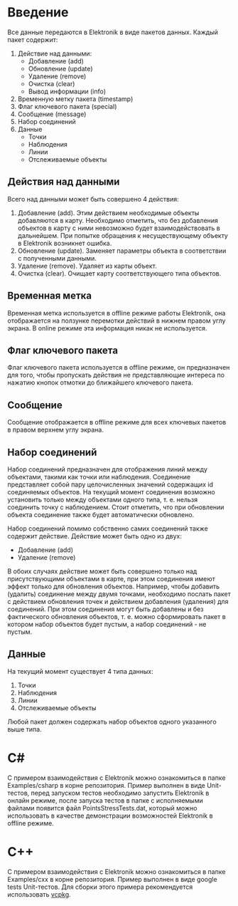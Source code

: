 ﻿
# Введение

Все данные передаются в Elektronik в виде пакетов данных. Каждый пакет содержит:
1. Действие над данными:
    * Добавление (add)
    * Обновление (update)
    * Удаление (remove)
    * Очистка (clear)
    * Вывод информации (info)
2. Временную метку пакета (timestamp)
3. Флаг ключевого пакета (special)
4. Сообщение (message)
5. Набор соединений
6. Данные
    * Точки
    * Наблюдения
    * Линии
    * Отслеживаемые объекты

## Действия над данными

Всего над данными может быть совершено 4 действия:
1. Добавление (add). Этим действием необходимые объекты добавляются в карту. Необходимо отметить, что без добавления объектов в карту с ними невозможно будет взаимодействовать в дальнейшем. При попытке обращения к несуществующему объекту в Elektronik возникнет ошибка.
2. Обновление (update). Заменяет параметры объекта в соответствии с полученными данными.
3. Удаление (remove). Удаляет из карты объект.
4. Очистка (clear). Очищает карту соответствующего типа объектов.

## Временная метка

Временная метка используется в offline режиме работы Elektronik, она отображается на ползунке перемотки действий в нижнем правом углу экрана. В online режиме эта информация никак не используется.

## Флаг ключевого пакета

Флаг ключевого пакета используется в offline режиме, он предназначен для того, чтобы пропускать действия не представляющие интереса по нажатию кнопок отмотки до ближайшего ключевого пакета.

## Сообщение

Сообщение отображается в offline режиме для всех ключевых пакетов в правом верхнем углу экрана.

## Набор соединений

Набор соединений предназначен для отображения линий между объектами, такими как точки или наблюдения. Соединение представляет собой пару целочисленных значений содержащих id соединяемых объектов. На текущий момент соединения возможно установить только между объектами одного типа, т. е. нельзя соединить точку с наблюдением. Стоит отметить, что при обновлении объекта соединение также будет автоматически обновлено.

Набор соединений помимо собственно самих соединений также содержит действие. Действие может быть одно из двух:
* Добавление (add)
* Удаление (remove)

В обоих случаях действие может быть совершено только над присутствующими объектами в карте, при этом соединения имеют эффект только для обновления объектов. Например, чтобы добавить (удалить) соединение между двумя точками, необходимо послать пакет с действием обновления точек и действием добавления (удаления) для соединений. При этом соединения могут быть добавлены и без фактического обновления объектов, т. е. можно сформировать пакет в котором набор объектов будет пустым, а набор соединений - не пустым.

## Данные

На текущий момент существует 4 типа данных:
1. Точки
2. Наблюдения
3. Линии
4. Отслеживаемые объекты

Любой пакет должен содержать набор объектов одного указанного выше типа.

# C#

C примером взаимодействия с Elektronik можно ознакомиться в папке Examples/csharp в корне репозитория. Пример выполнен в виде Unit-тестов, перед запуском тестов необходимо запустить Elektronik в онлайн режиме, после запуска тестов в папке с исполняемыми файлами появится файл PointsStressTests.dat, который можно использовать в качестве демонстрации возможностей Elektronik в offline режиме.

# C++

C примером взаимодействия с Elektronik можно ознакомиться в папке Examples/cxx в корне репозитория. Пример выполнен в виде google tests Unit-тестов. Для сборки этого примера рекомендуется использовать [vcpkg](https://github.com/Microsoft/vcpkg).